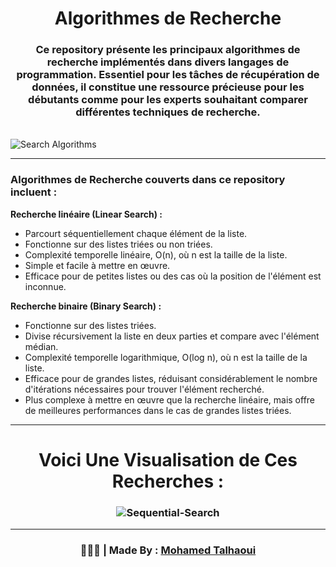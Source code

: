 <h1 align="center">Algorithmes de Recherche</h1>

<h3 align="center">Ce repository présente les principaux algorithmes de recherche implémentés dans divers langages de programmation. Essentiel pour les tâches de récupération de données, il constitue une ressource précieuse pour les débutants comme pour les experts souhaitant comparer différentes techniques de recherche.</h3>

<br>![Search Algorithms](https://github.com/mohamedtalhaouii/Search-Algorithms/assets/144726758/5b6216ab-d5e2-468a-a27a-360ddf4ad7b4)

<hr>
<h3> Algorithmes de Recherche couverts dans ce repository incluent : </h3>

**Recherche linéaire (Linear Search) :** 
- Parcourt séquentiellement chaque élément de la liste.
- Fonctionne sur des listes triées ou non triées.
- Complexité temporelle linéaire, O(n), où n est la taille de la liste.
- Simple et facile à mettre en œuvre.
- Efficace pour de petites listes ou des cas où la position de l'élément est inconnue.

**Recherche binaire (Binary Search) :** 
- Fonctionne sur des listes triées.
- Divise récursivement la liste en deux parties et compare avec l'élément médian.
- Complexité temporelle logarithmique, O(log n), où n est la taille de la liste.
- Efficace pour de grandes listes, réduisant considérablement le nombre d'itérations nécessaires pour trouver l'élément recherché.
- Plus complexe à mettre en œuvre que la recherche linéaire, mais offre de meilleures performances dans le cas de grandes listes triées.

<hr>
<h1 align="center">
     Voici Une Visualisation de Ces Recherches : 
</h1>
<h3 align="center">
  
  ![Sequential-Search](https://github.com/mohamedtalhaouii/Search-Algorithms/assets/144726758/1abf79f0-9965-43c7-9f2d-38e86bb8d30f)

</h3>



<hr>
<h3 align="center"> 🧑🏻‍💻 | Made By : <a href="https://github.com/mohamedtalhaouii" target="_blank">Mohamed Talhaoui</a></h3>
